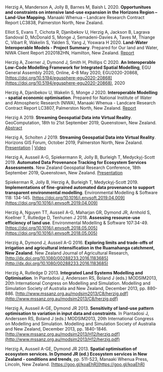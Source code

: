 Herzig A, Manderson A, Jolly B, Barnes M, Baish L 2020. **Opportunitues and constraints on intensive land-use expansion in the Horizons Region – Land-Use Mapping.** Manaaki Whenua – Landcare Research Contract Report LC3838, Palmerston North, New Zealand.

Elliot S, Evans T, Cichota R, Djanibekov U, Herzig A, Jackson B, Lagrava Sandoval D, McDonald S, Monge J, Semadeni-Davies A, Taves M, Thiange C, Vibart R, Wakelin S, Yalden S, Yang J, Yoswara H 2020. **Land-Water Interoperable Models - Project Summary**. Prepared for Our land and Water, NIWA Client Report 2020182HN, Hamilton, New Zealand. [Report](https://datastore.landcareresearch.co.nz/dataset/de3767f9-b79d-42f2-92cf-6cb89e07adac/resource/f74a9d60-841d-4d95-b305-5799ec74bc4e/download/elliot-etal-2020_land-water-interoperablemodels_summary.pdf)

Herzig A, Zoerner J, Dymond J, Smith H, Phillips C 2020. **An Interoperable Low-Code Modelling Framework for Integrated Spatial Modelling**, EGU General Assembly 2020, Online, 4–8 May 2020, EGU2020-20868, [https://doi.org/10.5194/egusphere-egu2020-20868](https://doi.org/10.5194/egusphere-egu2020-20868), 2020

Herzig A, Djanibekov U, Wakelin S, Monge J 2020. **Interoperable Modelling - spatial economic optimisation**. Prepared for National Institute of Water and Atmospheric Research (NIWA), Manaaki Whenua - Landcare Research Contract Report LC3807, Palmerston North, New Zealand. [Report](https://datastore.landcareresearch.co.nz/dataset/de3767f9-b79d-42f2-92cf-6cb89e07adac/resource/9fb1836c-da0a-4b30-9e17-15f5bd33d778/download/olw_interoperable-modelling-spatial-economic-optimisation.pdf)

Herzig A 2019. **Streaming Geospatial Data into Virtual Reality**. GeoComputation, 18th to 21st September 2019, Queenstown, New Zealand. [Abstract](https://auckland.figshare.com/articles/conference_contribution/Streaming_Geospatial_Data_into_Virtual_Reality/9870113)

Herzig A, Scholten J 2019. **Streaming Geospatial Data into Virtual Reality**. Horizons GIS Forum, October 2019, Palmerston North, New Zealand. [Presentation](https://datastore.landcareresearch.co.nz/dataset/de3767f9-b79d-42f2-92cf-6cb89e07adac/resource/626f2d30-308b-4e4d-af63-35b0f0b5e60d/download/herzig-scholten-2019_streaminggeospatialdataintovirtualreality_presentation.pdf) | [Video](https://datastore.landcareresearch.co.nz/dataset/de3767f9-b79d-42f2-92cf-6cb89e07adac/resource/7bcae082-e0c6-4115-a700-26f7a4c549d6/download/herzig-scholten-2019_streaminggeospatialdataintovirtualreality.mp4)

Herzig A, Ausseil A-G, Spiekermann R, Jolly B, Burleigh T, Medyckyj-Scott 2019. **Automated Data Provenance Tracking for Ecosystem Services Assessments**. New Zealand Geospatial Research Conference, 18th September 2019, Queenstown, New Zealand. [Presentation](https://datastore.landcareresearch.co.nz/dataset/de3767f9-b79d-42f2-92cf-6cb89e07adac/resource/2fb52293-8b42-443c-877c-b9682614c561/download/herzig-etal-2019_dataprovenanceforesmodels_presentation.pdf) 

Spiekerman R, Jolly B, Herzig A, Burleigh T, Medyckyj-Scott 2019. **Implementations of fine-grained automated data provenance to support transparent environmental modelling**. Environmental Modelling & Software 118: 134-145. [https://doi.org/10.1016/j.envsoft.2019.04.009](https://doi.org/10.1016/j.envsoft.2019.04.009)

Herzig A, Nguyen TT, Ausseil A-G, Maharjan GR, Dymond JR, Arnhold S, Koellner T, Rutledge D, Tenhunen J 2018. **Assessing resource-use efficiency of land use**. Environmental Modelling & Software 107:34-49. [https://doi.org/10.1016/j.envsoft.2018.05.005](https://doi.org/10.1016/j.envsoft.2018.05.005)

Herzig A, Dymond J, Ausseil A-G 2016. **Exploring limits and trade-offs of irrigation and agricultural intensification in the Ruamahanga catchment, New Zealand**. New Zealand Journal of Agricultural Research, [http://dx.doi.org/10.1080/00288233.2016.1183685](http://dx.doi.org/10.1080/00288233.2016.1183685)

Herzig A, Rutledge D 2013. **Integrated Land Systems Modelling and Optimisation**. In Piantadosi J, Anderssen RS, Boland J (eds.) MODSIM2013, 20th International Congress on Modelling and Simulation. Modelling and Simulation Society of Australia and New Zealand, December 2013, pp. 880-886. [http://www.mssanz.org.au/modsim2013/C8/herzig.pdf](http://www.mssanz.org.au/modsim2013/C8/herzig.pdf)

Herzig A, Ausseil A-GE, Dymond JR 2013. **Sensitivity of land-use pattern optimisation to variation in input data and constraints**. In Piantadosi J, Anderssen RS, Boland J (eds.) MODSIM2013, 20th International Congress on Modelling and Simulation. Modelling and Simulation Society of Australia and New Zealand, December 2013, pp. 1840-1846. [http://www.mssanz.org.au/modsim2013/H12/herzig.pdf](http://www.mssanz.org.au/modsim2013/H12/herzig.pdf)

Herzig A, Ausseil A-GE, Dymond JR 2013. **Spatial optimisation of ecosystem services. In Dymond JR (ed.) Ecosystem services in New Zealand - conditions and trends**, pp. 511-523, Manaaki Whenua Press, Lincoln, New Zealand. [https://goo.gl/koaEhR](https://goo.gl/koaEhR)
